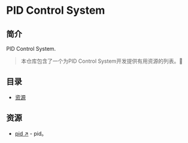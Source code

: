 # PID Control System

## 简介
PID Control System.

> 本仓库包含了一个为PID Control System开发提供有用资源的列表。:rocket:

## 目录

- [资源](#资源)

## 资源

- [pid ↗](https://github.com/rockchip-linux) - pid。





